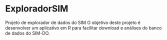 # ExploradorSIM
Projeto de explorador de dados do SIM
O objetivo deste projeto é desenvolver um aplicativo em R para facilitar download e análises do banco de dados do SIM-DO. 
